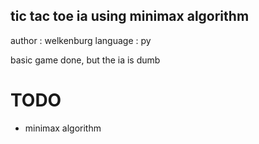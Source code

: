 ## tic tac toe ia using minimax algorithm

author : welkenburg
language : py

basic game done, but the ia is dumb

# TODO
- minimax algorithm